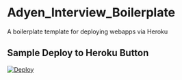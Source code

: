 # Adyen_Interview_Boilerplate
A boilerplate template for deploying webapps via Heroku


## Sample Deploy to Heroku Button
[![Deploy](https://www.herokucdn.com/deploy/button.svg)](https://heroku.com/deploy)
